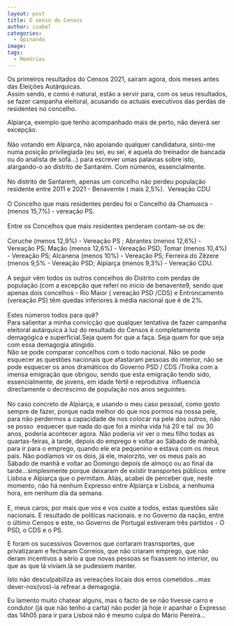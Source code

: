 ```yaml
---
layout: post
title: O senso do Censos
author: isabel
categories:
  - Opinando
image:
tags:
  - Memórias
---
```

Os primeiros resultados do Censos 2021, sairam agora, dois meses antes das Elei&ccedil;&otilde;es Aut&aacute;rquicas.<br>Assim sendo, e como é natural, est&atilde;o a servir para, com os seus resultados, se fazer campanha eleitoral, acusando os actuais executivos das perdas de residentes no concelho.

Alpiar&ccedil;a, exemplo que tenho acompanhado mais de perto, n&atilde;o dever&aacute; ser excep&ccedil;&atilde;o.<br><br>N&atilde;o votando em Alpiar&ccedil;a, n&atilde;o apoiando qualquer candidatura, sinto-me numa posi&ccedil;&atilde;o privilegiada (eu sei, eu sei, é aquela do treinador de bancada ou do analista de sof&aacute;…) para escrever umas palavras sobre isto, alargando-o ao distrito de Santarém. Com n&uacute;meros, essencialmente.<br><br>No distrito de Santareḿ, apenas um concelho n&atilde;o perdeu popula&ccedil;&atilde;o residente entre 2011 e 2021 - Benavemte ( mais 2,5%).&nbsp; Verea&ccedil;&atilde;o CDU<br><br>O Concelho que mais residentes perdeu foi o Concelho da Chamusca - (menos 15,7%) - verea&ccedil;&atilde;o PS.<br><br>Entre os Concelhos que mais residentes perderam contam-se os de:<br><br>Coruche (menos 12,9%) - Verea&ccedil;&atilde;o PS ; Abrantes (menos 12,6%) - Verea&ccedil;&atilde;o PS; Ma&ccedil;&atilde;o (menos 12,6%) - Verea&ccedil;&atilde;o PSD; Tomar (menos 10,4%) - Verea&ccedil;&atilde;o PS; Alcanena (menos 10%) - Verea&ccedil;&atilde;o PS; Ferreira do Z&ecirc;zere (menos 9,5% - Verea&ccedil;&atilde;o PSD; Alpiar&ccedil;a (menos 9,3%) - Verea&ccedil;&atilde;o CDU.<br><br>A seguir v&ecirc;m todos os outros concelhos do Distrito com perdas de popula&ccedil;&atilde;o (com a excep&ccedil;&atilde;o que referi no inicio de benavente9, sendo que apenas dois concelhos - Rio Maior ( verea&ccedil;&atilde;o PSD /CDS) e Entroncamento (verea&ccedil;&atilde;o PS) t&ecirc;m quedas inferiores &agrave; média nacional que é de 2%.<br><br>Estes n&uacute;meros todos para qu&ecirc;?<br>Para salientar a minha convic&ccedil;&atilde;o que qualquer tentativa de fazer campanha eleitoral aut&aacute;rquica &agrave; luz do resultado do Censos é completamente demag&oacute;gica e superficial.Seja quem for que a fa&ccedil;a. Seja quem for que seja com essa demagogia atingido.<br>N&atilde;o se pode comparar concelhos com o todo nacional. N&atilde;o se pode esquecer as quest&otilde;es nacionais que afastaram pessoas do interior, n&atilde;o se pode esquecer os anos dram&aacute;ticos do Governo PSD / CDS /Troika com a imensa emigra&ccedil;&atilde;o que obrigou, sendo que esta emigra&ccedil;&atilde;o tendo sido, essencialmente, de jovens, em idade fértil e reprodutiva&nbsp; influencia directamente o decréscimo de popula&ccedil;&atilde;o nos anos seguintes.<br><br>No caso concreto de Alpiar&ccedil;a, e usando o meu caso pessoal, como gosto sempre de fazer, porque nada melhor do que nos pormos na nossa pele, para n&atilde;o perdermos a capacidade de nos colocar na pele dos outros, n&atilde;o se posso&nbsp; esquecer que nada do que foi a minha vida h&aacute; 20 e tal&nbsp; ou 30 anos, poderia acontecer agora. N&atilde;o poderia vir ver o meu filho todas as quartas-feiras, &agrave; tarde, depois do emprego e voltar ao S&aacute;bado de manh&atilde;,&nbsp; para ir para o emprego, quando ele era pequenino e estava com os meus pais. N&atilde;o pod&iacute;amos vir os dois, j&aacute; ele, maiorzito, ver os meus pais ao S&aacute;bado de manh&atilde; e voltar ao Domingo depois de almo&ccedil;o ou ao final da tarde…simplesmente porque deixaram de existir transportes p&uacute;blicos&nbsp; entre Lisboa e Alpiar&ccedil;a que o permitam. Ali&aacute;s, acabei de perceber que, neste momento, n&atilde;o h&aacute; nenhum Expresso entre Alpiar&ccedil;a e Lisboa, a nenhuma&nbsp; hora, em nenhum dia da semana.<br><br>E, meus caros, por mais que vos e vos custe a todos, estas quest&otilde;es s&atilde;o nacionais. E resultado de politicas nacionais. e no Governo da na&ccedil;&atilde;o, entre o &uacute;ltimo Censos e este, no Governo de Portugal estiveram tr&ecirc;s partidos - O PSD, o CDS e o PS.

E foram os sucessivos Governos que cortaram trasnsportes, que privatizaram e fecharam Correios, que n&atilde;o criaram emprego, que n&atilde;o deram incentivos a sério a que novas pessoas se fixassem no interior, ou que as que l&aacute; viviam.l&aacute; se pudessem manter.

Isto n&atilde;o desculpabiliza as verea&ccedil;&otilde;es locais dos erros cometidos...mas dever-nos(vos)-ia refrear a demagogia.

Eu lamento muito chatear alguns, mas o facto de se n&atilde;o tivesse carro e condutor (j&aacute; que n&atilde;o tenho a carta) n&atilde;o poder j&aacute; hoje ir apanhar o Expresso das 14h05 para ir para Lisboa n&atilde;o é mesmo culpa do M&aacute;rio Pereira...

&nbsp;

<br><br><br>&nbsp;
